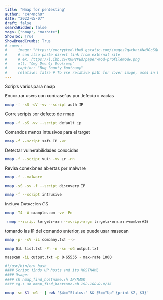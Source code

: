 ```yaml
---
title: "Nmap for pentesting"
author: "c4r4nch0"
date: "2022-05-07"
draft: false
searchHidden: false
tags: ["nmap", "machete"]
ShowToc: True
ShowBreadCrumbs: True
# cover:
#     image: "https://encrypted-tbn0.gstatic.com/images?q=tbn:ANd9GcSQud1wlz3Fl6brRiyQMKkg8XMhI2BE9J7SazqbG4DBOcbkVorYi34k1Y6axGErJj0L9LU&usqp=CAU"
#     # can also paste direct link from external site
#     # ex. https://i.ibb.co/K0HVPBd/paper-mod-profilemode.png
#     alt: "Bug Bounty Bootcamp"
#     caption: "Bug Bounty Bootcamp"
#     relative: false # To use relative path for cover image, used in hugo Page-bundles    
---
```

Scripts varios para nmap

Encontrar users con contraseñas por defecto o vacias
```bash
nmap -f -sS -sV -vv --script auth IP
```
Corre scripts por defecto de nmap
```bash
nmap -f -sS -vv --script default ip
```
Comandos menos intrusivos para el target
```bash
nmap -f --script safe IP -vv
```
Detectar vulnerabilidades conocidas
```bash
nmap -f --script vuln -vv IP -Pn
```
Revisa conexiones abiertas por malware
```bash
nmap -f --malware
```

```bash
nmap -sS -sv -f --script discovery IP
``` 

```bash
nmap -f --script intrusive
```
Incluye Deteccion OS
```bash
nmap -T4 -A example.com -vv -Pn
```

```bash
 nmap --script targets-asn --script-args targets-asn.asn=numberASN
```

tomando las IP del comando anterior, se puede usar masscan
```bash
nmap -p- -sV -iL company.txt --> 
```

```bash
nmap 0iL list.txt -Pn -n -sn -oG output.txt
```
```bash
masscan -iL output.txt -p 0-65535 - max-rate 1000
```
```bash
#!/usr/bin/env bash
#### Script finds UP hosts and its HOSTNAME
#### Usage:
#### sh nmap_find_hostname.sh IP/MASK
#### eg.: sh nmap_find_hostname.sh 192.168.0.0/16

nmap -sn $1 -oG - | awk '$4=="Status:" && $5=="Up" {print $2, $3}'
```
